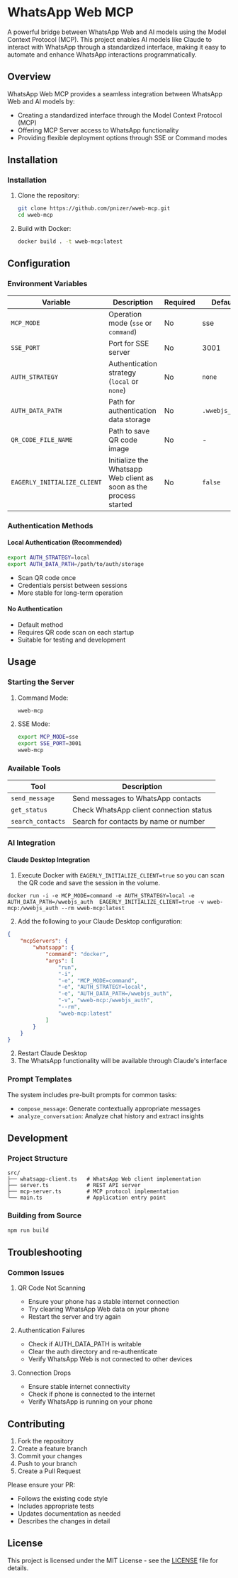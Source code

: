 # WhatsApp Web MCP

A powerful bridge between WhatsApp Web and AI models using the Model Context Protocol (MCP). This project enables AI models like Claude to interact with WhatsApp through a standardized interface, making it easy to automate and enhance WhatsApp interactions programmatically.

## Overview

WhatsApp Web MCP provides a seamless integration between WhatsApp Web and AI models by:
- Creating a standardized interface through the Model Context Protocol (MCP)
- Offering MCP Server access to WhatsApp functionality
- Providing flexible deployment options through SSE or Command modes

## Installation

### Installation
1. Clone the repository:
   ```bash
   git clone https://github.com/pnizer/wweb-mcp.git
   cd wweb-mcp
   ```

2. Build with Docker:
   ```bash
   docker build . -t wweb-mcp:latest
   ```

## Configuration

### Environment Variables

| Variable | Description | Required | Default |
|----------|-------------|----------|---------|
| `MCP_MODE` | Operation mode (`sse` or `command`) | No | sse |
| `SSE_PORT` | Port for SSE server | No | 3001 |
| `AUTH_STRATEGY` | Authentication strategy (`local` or `none`) | No | `none` |
| `AUTH_DATA_PATH` | Path for authentication data storage | No | `.wwebjs_auth` |
| `QR_CODE_FILE_NAME` | Path to save QR code image | No | - |
| `EAGERLY_INITIALIZE_CLIENT` | Initialize the Whatsapp Web client as soon as the process started | No | `false` |


### Authentication Methods

#### Local Authentication (Recommended)
```bash
export AUTH_STRATEGY=local
export AUTH_DATA_PATH=/path/to/auth/storage
```
- Scan QR code once
- Credentials persist between sessions
- More stable for long-term operation

#### No Authentication
- Default method
- Requires QR code scan on each startup
- Suitable for testing and development

## Usage

### Starting the Server

1. Command Mode:
   ```bash
   wweb-mcp
   ```

2. SSE Mode:
   ```bash
   export MCP_MODE=sse
   export SSE_PORT=3001
   wweb-mcp
   ```

### Available Tools

| Tool | Description |
|------|-------------|
| `send_message` | Send messages to WhatsApp contacts |
| `get_status` | Check WhatsApp client connection status |
| `search_contacts` | Search for contacts by name or number |

### AI Integration

#### Claude Desktop Integration

1. Execute Docker with `EAGERLY_INITIALIZE_CLIENT=true` so you can scan the QR code and save the
session in the volume. 

```shell
docker run -i -e MCP_MODE=command -e AUTH_STRATEGY=local -e AUTH_DATA_PATH=/wwebjs_auth  EAGERLY_INITIALIZE_CLIENT=true -v wweb-mcp:/wwebjs_auth --rm wweb-mcp:latest
```

2. Add the following to your Claude Desktop configuration:
```json
{
    "mcpServers": {
        "whatsapp": {
            "command": "docker",
            "args": [
                "run",
                "-i",
                "-e", "MCP_MODE=command",
                "-e", "AUTH_STRATEGY=local",
                "-e", "AUTH_DATA_PATH=/wwebjs_auth",
                "-v", "wweb-mcp:/wwebjs_auth",
                "--rm",
                "wweb-mcp:latest"
            ]
        }
    }
}

```

2. Restart Claude Desktop
3. The WhatsApp functionality will be available through Claude's interface

### Prompt Templates

The system includes pre-built prompts for common tasks:
- `compose_message`: Generate contextually appropriate messages
- `analyze_conversation`: Analyze chat history and extract insights

## Development

### Project Structure

```
src/
├── whatsapp-client.ts   # WhatsApp Web client implementation
├── server.ts            # REST API server
├── mcp-server.ts        # MCP protocol implementation
└── main.ts              # Application entry point
```

### Building from Source
```bash
npm run build
```

## Troubleshooting

### Common Issues

1. QR Code Not Scanning
   - Ensure your phone has a stable internet connection
   - Try clearing WhatsApp Web data on your phone
   - Restart the server and try again

2. Authentication Failures
   - Check if AUTH_DATA_PATH is writable
   - Clear the auth directory and re-authenticate
   - Verify WhatsApp Web is not connected to other devices

3. Connection Drops
   - Ensure stable internet connectivity
   - Check if phone is connected to the internet
   - Verify WhatsApp is running on your phone

## Contributing

1. Fork the repository
2. Create a feature branch
3. Commit your changes
4. Push to your branch
5. Create a Pull Request

Please ensure your PR:
- Follows the existing code style
- Includes appropriate tests
- Updates documentation as needed
- Describes the changes in detail

## License

This project is licensed under the MIT License - see the [LICENSE](LICENSE) file for details.
